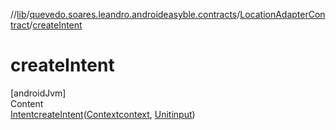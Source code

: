 //[lib](../../index.md)/[quevedo.soares.leandro.androideasyble.contracts](../index.md)/[LocationAdapterContract](index.md)/[createIntent](create-intent.md)



# createIntent  
[androidJvm]  
Content  
[Intent](https://developer.android.com/reference/kotlin/android/content/Intent.html)[createIntent](create-intent.md)([Context](https://developer.android.com/reference/kotlin/android/content/Context.html)[context](create-intent.md), [Unit](https://kotlinlang.org/api/latest/jvm/stdlib/kotlin/-unit/index.html)[input](create-intent.md))  
  




